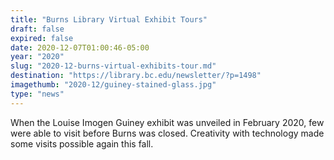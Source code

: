 ```yaml
---
title: "Burns Library Virtual Exhibit Tours"
draft: false
expired: false
date: 2020-12-07T01:00:46-05:00
year: "2020"
slug: "2020-12-burns-virtual-exhibits-tour.md"
destination: "https://library.bc.edu/newsletter/?p=1498"
imagethumb: "2020-12/guiney-stained-glass.jpg"
type: "news"
---
```


When the Louise Imogen Guiney exhibit was unveiled in February 2020, few were able to visit before Burns was closed. Creativity with technology made some visits possible again this fall. 
